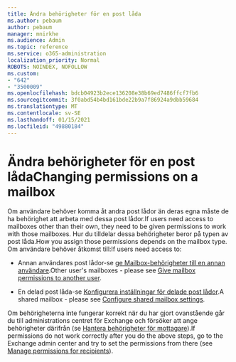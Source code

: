 ```yaml
---
title: Ändra behörigheter för en post låda
ms.author: pebaum
author: pebaum
manager: mnirkhe
ms.audience: Admin
ms.topic: reference
ms.service: o365-administration
localization_priority: Normal
ROBOTS: NOINDEX, NOFOLLOW
ms.custom:
- "642"
- "3500009"
ms.openlocfilehash: bdcb04923b2ece136208e38b69ed7486ffcf7fb6
ms.sourcegitcommit: 3f0abd54b4bd161bde22b9a7f86924a9dbb59684
ms.translationtype: MT
ms.contentlocale: sv-SE
ms.lasthandoff: 01/15/2021
ms.locfileid: "49880184"
---
```

# <a name="changing-permissions-on-a-mailbox"></a><span data-ttu-id="f6930-102">Ändra behörigheter för en post låda</span><span class="sxs-lookup"><span data-stu-id="f6930-102">Changing permissions on a mailbox</span></span>

<span data-ttu-id="f6930-103">Om användare behöver komma åt andra post lådor än deras egna måste de ha behörighet att arbeta med dessa post lådor.</span><span class="sxs-lookup"><span data-stu-id="f6930-103">If users need access to mailboxes other than their own, they need to be given permissions to work with those mailboxes.</span></span> <span data-ttu-id="f6930-104">Hur du tilldelar dessa behörigheter beror på typen av post låda.</span><span class="sxs-lookup"><span data-stu-id="f6930-104">How you assign those permissions depends on the mailbox type.</span></span> <span data-ttu-id="f6930-105">Om användare behöver åtkomst till:</span><span class="sxs-lookup"><span data-stu-id="f6930-105">If users need access to:</span></span>
  
- <span data-ttu-id="f6930-106">Annan användares post lådor-se [ge Mailbox-behörigheter till en annan användare](https://docs.microsoft.com/microsoft-365/admin/add-users/give-mailbox-permissions-to-another-user).</span><span class="sxs-lookup"><span data-stu-id="f6930-106">Other user's mailboxes - please see [Give mailbox permissions to another user](https://docs.microsoft.com/microsoft-365/admin/add-users/give-mailbox-permissions-to-another-user).</span></span>
    
- <span data-ttu-id="f6930-107">En delad post låda-se [Konfigurera inställningar för delade post lådor](https://docs.microsoft.com/microsoft-365/admin/email/configure-a-shared-mailbox#add-or-remove-members).</span><span class="sxs-lookup"><span data-stu-id="f6930-107">A shared mailbox - please see [Configure shared mailbox settings](https://docs.microsoft.com/microsoft-365/admin/email/configure-a-shared-mailbox#add-or-remove-members).</span></span>
    
<span data-ttu-id="f6930-108">Om behörigheterna inte fungerar korrekt när du har gjort ovanstående går du till administrations centret för Exchange och försöker att ange behörigheter därifrån (se [Hantera behörigheter för mottagare](https://technet.microsoft.com/library/jj919240%28v=exchg.150%29.aspx)).</span><span class="sxs-lookup"><span data-stu-id="f6930-108">If permissions do not work correctly after you do the above steps, go to the Exchange admin center and try to set the permissions from there (see [Manage permissions for recipients](https://technet.microsoft.com/library/jj919240%28v=exchg.150%29.aspx)).</span></span>
  
